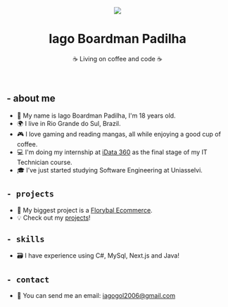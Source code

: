 <p align="center">
<img src="https://media.licdn.com/dms/image/v2/D4D16AQFwhIPDvlDYsw/profile-displaybackgroundimage-shrink_350_1400/profile-displaybackgroundimage-shrink_350_1400/0/1719348581411?e=1744243200&v=beta&t=LiEurAOGGZASOBa4RpfuBq1Jq0pLofxMCw6X7NEmFtw">
</p>
<h1 align="center">Iago Boardman Padilha</h1>

  <p align="center">
   ☕ Living on coffee and code ☕ 
    <br />
    <br />
    <br />
  </p>
  
## **- about me**

- 👋 My name is Iago Boardman Padilha, I'm 18 years old.  
- 🌍 I live in Rio Grande do Sul, Brazil.  
- 🎮 I love gaming and reading mangas, all while enjoying a good cup of coffee.  
- 💻 I'm doing my internship at [iData 360](https://www.linkedin.com/company/idata-software/) as the final stage of my IT Technician course.
- 🎓 I’ve just started studying Software Engineering at Uniasselvi.


## ```- projects```

- 🌟 My biggest project is a [Florybal Ecommerce](https://github.com/Iago-Boardy/m-saas-e-commerce-florybal).  
- 💡 Check out my [projects](https://github.com/Iago-Boardy?tab=repositories)!
  

## ```- skills```

- 🗃 I have experience using C#, MySql, Next.js and Java!


## ```- contact ```

- 📧 You can send me an email: [iagogol2006@gmail.com](mailto:iagogol2006@gmail.com)

